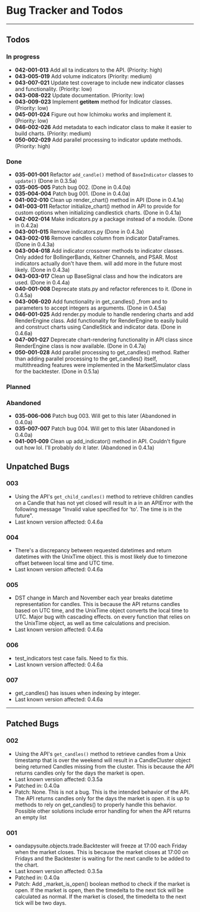 # Bug Tracker and Todos

---
## Todos

### In progress
- **042-001-013** Add all ta indicators to the API. (Priority: high)
- **043-005-019** Add volume indicators (Priority: medium)
- **043-007-021** Update test coverage to include new indicator classes and functionality. (Priority: low)
- **043-008-022** Update documentation. (Priority: low)
- **043-009-023** Implement __getitem__ method for Indicator classes. (Priority: low)
- **045-001-024** Figure out how Ichimoku works and implement it. (Priority: low)
- **046-002-026** Add metadata to each indicator class to make it easier to build charts. (Priority: medium)
- **050-002-029** Add parallel processing to indicator update methods. (Priority: high)

### Done
- **035-001-001** Refactor `add_candle()` method of `BaseIndicator` classes to `update()` (Done in 0.3.5a)
- **035-005-005** Patch bug 002. (Done in 0.4.0a)
- **035-004-004** Patch bug 001. (Done in 0.4.0a)
- **041-002-010** Clean up render_chart() method in API (Done in 0.4.1a)
- **041-003-011** Refactor initialize_chart() method in API to provide for custom options
when initializing candlestick charts. (Done in 0.4.1a)
- **042-002-014** Make indicators.py a package instead of a module. (Done in 0.4.2a)
- **043-001-015** Remove indicators.py (Done in 0.4.3a)
- **043-002-016** Remove candles column from indicator DataFrames. (Done in 0.4.3a)
- **043-004-018** Add indicator crossover methods to indicator classes. Only added for
BollingerBands, Keltner Channels, and PSAR. Most indicators actually don't have them.
will add more in the future most likely. (Done in 0.4.3a)
- **043-003-017** Clean up BaseSignal class and how the indicators are used. (Done in 0.4.4a)
- **040-001-008** Deprecate stats.py and refactor references to it. (Done in 0.4.5a)
- **043-006-020** Add functionality in get_candles() _from and to parameters to accept
integers as arguments. (Done in 0.4.5a)
- **046-001-025** Add render.py module to handle rendering charts and add RenderEngine class. Add functionality
for RenderEngine to easily build and construct charts using CandleStick and indicator data. (Done in 0.4.6a)
- **047-001-027** Deprecate chart-rendering functionality in API class since RenderEngine class is now available. (Done in 0.4.7a)
- **050-001-028** Add parallel processing to get_candles() method. Rather than adding parallel processing to the get_candles() itself,
multithreading features were implemented in the MarketSimulator class for the backtester. (Done in 0.5.1a)
### Planned


### Abandoned
- **035-006-006** Patch bug 003. Will get to this later (Abandoned in 0.4.0a)
- **035-007-007** Patch bug 004. Will get to this later (Abandoned in 0.4.0a)
- **041-001-009** Clean up add_indicator() method in API. Couldn't figure out how lol. I'll probably do it later.
(Abandoned in 0.4.1a)

## Unpatched Bugs

### 003 ###
- Using the API's `get_child_candles()` method to retrieve children candles on a Candle that has not yet closed will result in a 
in an APIError with the following message "Invalid value specified for 'to'. The time is in the future".
- Last known version affected: 0.4.6a

### 004 ###
- There's a discrepancy between requested datetimes and return datetimes with the UnixTime object. 
this is most likely due to timezone offset between local time and UTC time.
- Last known version affected: 0.4.6a

### 005 ###
- DST change in March and November each year breaks datetime representation for candles. This is because the API returns candles
based on UTC time, and the UnixTime object converts the local time to UTC. Major bug with cascading effects. on every
function that relies on the UnixTime object, as well as time calculations and precision.
- Last known version affected: 0.4.6a

### 006 ###
- test_indicators test case fails. Need to fix this.
- Last known version affected: 0.4.6a

### 007 ###
- get_candles() has issues when indexing by integer.
- Last known version affected: 0.4.6a


---

## Patched Bugs

### 002 ###
- Using the API's `get_candles()` method to retrieve candles from a Unix timestamp that is over the weekend will result in a CandleCluster
object being returned Candles missing from the cluster. This is because the API returns candles only for the days the market is open.
- Last known version affected: 0.3.5a
- Patched in: 0.4.0a
- Patch: None. This is not a bug. This is the intended behavior of the API. The API returns candles only for the days the market is open. 
it is up to methods to rely on get_candles() to properly handle this behavior. Possible other solutions include error handling
for when the API returns an empty list

### 001 ###
- oandapysuite.objects.trade.Backtester will freeze at 17:00 each Friday when the market closes. This is because the market closes at 17:00 on 
Fridays and the Backtester is waiting for the next candle to be added to the chart.
- Last known version affected: 0.3.5a
- Patched in: 0.4.0a
- Patch: Add _market_is_open() boolean method to check if the market is open. If the
market is open, then the timedelta to the next tick will be calculated as normal. If
the market is closed, the timedelta to the next tick will be two days.